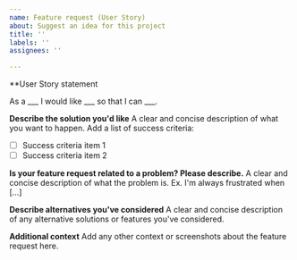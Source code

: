 ```yaml
---
name: Feature request (User Story)
about: Suggest an idea for this project
title: ''
labels: ''
assignees: ''

---
```


**User Story statement

As a ___ I would like ___ so that I can ___.

**Describe the solution you'd like**
A clear and concise description of what you want to happen. Add a list of success criteria:

- [ ] Success criteria item 1
- [ ] Success criteria item 2

**Is your feature request related to a problem? Please describe.**
A clear and concise description of what the problem is. Ex. I'm always frustrated when [...]

**Describe alternatives you've considered**
A clear and concise description of any alternative solutions or features you've considered.

**Additional context**
Add any other context or screenshots about the feature request here.
